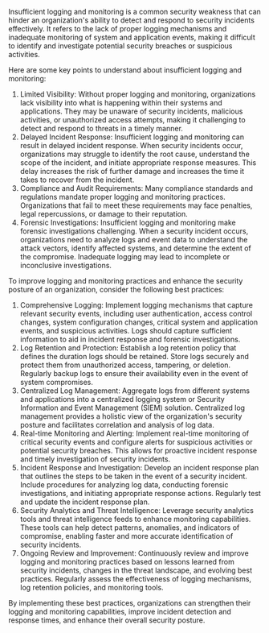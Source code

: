 Insufficient logging and monitoring is a common security weakness that can hinder an organization's ability to detect and respond to security incidents effectively. It refers to the lack of proper logging mechanisms and inadequate monitoring of system and application events, making it difficult to identify and investigate potential security breaches or suspicious activities.

Here are some key points to understand about insufficient logging and monitoring:

1.  Limited Visibility: Without proper logging and monitoring, organizations lack visibility into what is happening within their systems and applications. They may be unaware of security incidents, malicious activities, or unauthorized access attempts, making it challenging to detect and respond to threats in a timely manner.
2.  Delayed Incident Response: Insufficient logging and monitoring can result in delayed incident response. When security incidents occur, organizations may struggle to identify the root cause, understand the scope of the incident, and initiate appropriate response measures. This delay increases the risk of further damage and increases the time it takes to recover from the incident.
3.  Compliance and Audit Requirements: Many compliance standards and regulations mandate proper logging and monitoring practices. Organizations that fail to meet these requirements may face penalties, legal repercussions, or damage to their reputation.
4.  Forensic Investigations: Insufficient logging and monitoring make forensic investigations challenging. When a security incident occurs, organizations need to analyze logs and event data to understand the attack vectors, identify affected systems, and determine the extent of the compromise. Inadequate logging may lead to incomplete or inconclusive investigations.

To improve logging and monitoring practices and enhance the security posture of an organization, consider the following best practices:

1.  Comprehensive Logging: Implement logging mechanisms that capture relevant security events, including user authentication, access control changes, system configuration changes, critical system and application events, and suspicious activities. Logs should capture sufficient information to aid in incident response and forensic investigations.
2.  Log Retention and Protection: Establish a log retention policy that defines the duration logs should be retained. Store logs securely and protect them from unauthorized access, tampering, or deletion. Regularly backup logs to ensure their availability even in the event of system compromises.
3.  Centralized Log Management: Aggregate logs from different systems and applications into a centralized logging system or Security Information and Event Management (SIEM) solution. Centralized log management provides a holistic view of the organization's security posture and facilitates correlation and analysis of log data.
4.  Real-time Monitoring and Alerting: Implement real-time monitoring of critical security events and configure alerts for suspicious activities or potential security breaches. This allows for proactive incident response and timely investigation of security incidents.
5.  Incident Response and Investigation: Develop an incident response plan that outlines the steps to be taken in the event of a security incident. Include procedures for analyzing log data, conducting forensic investigations, and initiating appropriate response actions. Regularly test and update the incident response plan.
6.  Security Analytics and Threat Intelligence: Leverage security analytics tools and threat intelligence feeds to enhance monitoring capabilities. These tools can help detect patterns, anomalies, and indicators of compromise, enabling faster and more accurate identification of security incidents.
7.  Ongoing Review and Improvement: Continuously review and improve logging and monitoring practices based on lessons learned from security incidents, changes in the threat landscape, and evolving best practices. Regularly assess the effectiveness of logging mechanisms, log retention policies, and monitoring tools.

By implementing these best practices, organizations can strengthen their logging and monitoring capabilities, improve incident detection and response times, and enhance their overall security posture.